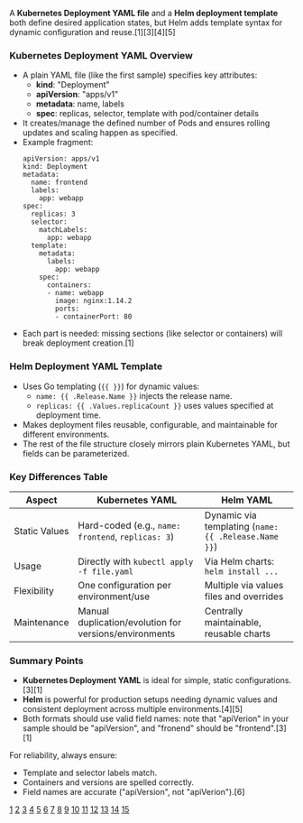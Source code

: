 A **Kubernetes Deployment YAML file** and a **Helm deployment template** both define desired application states, but Helm adds template syntax for dynamic configuration and reuse.[1][3][4][5]

### Kubernetes Deployment YAML Overview
- A plain YAML file (like the first sample) specifies key attributes:
  - **kind**: "Deployment"
  - **apiVersion**: "apps/v1"
  - **metadata**: name, labels
  - **spec**: replicas, selector, template with pod/container details
- It creates/manage the defined number of Pods and ensures rolling updates and scaling happen as specified.
- Example fragment:
  ```
  apiVersion: apps/v1
  kind: Deployment
  metadata:
    name: frontend
    labels:
      app: webapp
  spec:
    replicas: 3
    selector:
      matchLabels:
        app: webapp
    template:
      metadata:
        labels:
          app: webapp
      spec:
        containers:
        - name: webapp
          image: nginx:1.14.2
          ports:
          - containerPort: 80
  ```
- Each part is needed: missing sections (like selector or containers) will break deployment creation.[1]

### Helm Deployment YAML Template
- Uses Go templating (`{{ }}`) for dynamic values:
  - `name: {{ .Release.Name }}` injects the release name.
  - `replicas: {{ .Values.replicaCount }}` uses values specified at deployment time.
- Makes deployment files reusable, configurable, and maintainable for different environments.
- The rest of the file structure closely mirrors plain Kubernetes YAML, but fields can be parameterized.

### Key Differences Table

| Aspect           | Kubernetes YAML                                                           | Helm YAML                                                           |
|------------------|--------------------------------------------------------------------------|---------------------------------------------------------------------|
| Static Values    | Hard-coded (e.g., `name: frontend`, `replicas: 3`)                       | Dynamic via templating (`name: {{ .Release.Name }}`)                |
| Usage            | Directly with `kubectl apply -f file.yaml`                               | Via Helm charts: `helm install ...`                                 |
| Flexibility      | One configuration per environment/use                                    | Multiple via values files and overrides                             |
| Maintenance      | Manual duplication/evolution for versions/environments                    | Centrally maintainable, reusable charts                             |

### Summary Points
- **Kubernetes Deployment YAML** is ideal for simple, static configurations.[3][1]
- **Helm** is powerful for production setups needing dynamic values and consistent deployment across multiple environments.[4][5]
- Both formats should use valid field names: note that "apiVerion" in your sample should be "apiVersion", and "fronend" should be "frontend".[3][1]

For reliability, always ensure:
- Template and selector labels match.
- Containers and versions are spelled correctly.
- Field names are accurate ("apiVersion", not "apiVerion").[6]

[1](https://spacelift.io/blog/kubernetes-deployment-yaml)
[2](https://kubernetes.io/docs/concepts/workloads/controllers/deployment/)
[3](https://codefresh.io/learn/kubernetes-deployment/kubernetes-deployment-yaml/)
[4](https://octopus.com/devops/kubernetes-deployments/kubernetes-yaml/)
[5](https://k21academy.com/docker-kubernetes/kubernetes-deployment-yaml-explained-with-examples/)
[6](https://stackoverflow.com/questions/74302041/kubernetes-deployment-api-apps-v1-selector-does-not-match-template-labels)
[7](https://www.armosec.io/glossary/yaml-kubernetes/)
[8](https://www.endpointdev.com/blog/2022/01/kubernetes-101/)
[9](https://www.mirantis.com/blog/introduction-to-yaml-creating-a-kubernetes-deployment/)
[10](https://kodekloud.com/blog/certified-kubernetes-administrator-exam-application-lifecycle-management/)
[11](https://kubernetes.io/docs/concepts/overview/working-with-objects/)
[12](https://mogenius.com/blog-posts/using-kubernetes-labels-in-deployment-and-release-processes)
[13](https://www.youtube.com/watch?v=qmDzcu5uY1I)
[14](https://kubernetes.io/docs/tasks/run-application/horizontal-pod-autoscale-walkthrough/)
[15](https://www.vcluster.com/blog/kubernetes-deployments-a-definitive-guide)